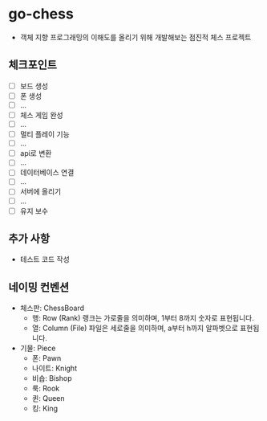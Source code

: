 # go-chess
- 객체 지향 프로그래밍의 이해도를 올리기 위해 개발해보는 점진적 체스 프로젝트

## 체크포인트
- [ ] 보드 생성
- [ ] 폰 생성
- [ ] ...
- [ ] 체스 게임 완성
- [ ] ...
- [ ] 멀티 플레이 기능
- [ ] ...
- [ ] api로 변환
- [ ] ...
- [ ] 데이터베이스 연결
- [ ] ...
- [ ] 서버에 올리기
- [ ] ...
- [ ] 유지 보수

## 추가 사항
- 테스트 코드 작성

## 네이밍 컨벤션
- 체스판: ChessBoard
  - 행: Row (Rank) 랭크는 가로줄을 의미하며, 1부터 8까지 숫자로 표현됩니다.
  - 열: Column (File) 파일은 세로줄을 의미하며, a부터 h까지 알파벳으로 표현됩니다.
- 기물: Piece
  - 폰: Pawn
  - 나이트: Knight
  - 비숍: Bishop
  - 룩: Rook
  - 퀸: Queen
  - 킹: King
